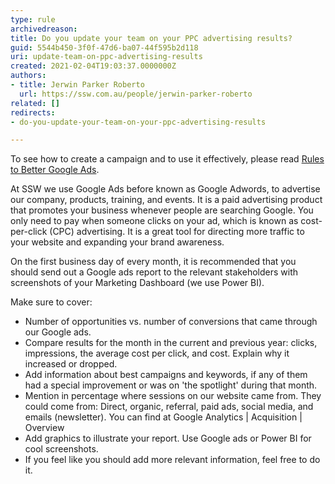 ```yaml
---
type: rule
archivedreason: 
title: Do you update your team on your PPC advertising results?
guid: 5544b450-3f0f-47d6-ba07-44f595b2d118
uri: update-team-on-ppc-advertising-results
created: 2021-02-04T19:03:37.0000000Z
authors:
- title: Jerwin Parker Roberto
  url: https://ssw.com.au/people/jerwin-parker-roberto
related: []
redirects:
- do-you-update-your-team-on-your-ppc-advertising-results

---
```


To see how to create a campaign and to use it effectively, please read [Rules to Better Google Ads](/_layouts/15/FIXUPREDIRECT.ASPX?WebId=3dfc0e07-e23a-4cbb-aac2-e778b71166a2&amp;TermSetId=07da3ddf-0924-4cd2-a6d4-a4809ae20160&amp;TermId=7d7a18e3-efa2-42ba-a335-d063c462efd7).

At SSW we use Google Ads before known as Google Adwords, to advertise our company, products, training, and events. It is a paid advertising product that promotes your business whenever people are searching Google. You only need to pay when someone clicks on your ad, which is known as cost-per-click (CPC) advertising. It is a great tool for directing more traffic to your website and expanding your brand awareness.

<!--endintro-->

On the first business day of every month, it is recommended that you should send out a Google ads report to the relevant stakeholders with screenshots of your Marketing Dashboard (we use Power BI).

Make sure to cover:



* Number of opportunities vs. number of conversions that came through our Google ads.
* Compare results for the month in the current and previous year: clicks, impressions, the average cost per click, and cost. Explain why it increased or dropped.
* Add information about best campaigns and keywords, if any of them had a special improvement or was on 'the spotlight' during that month.
* Mention in percentage where sessions on our website came from. They could come from: Direct, organic, referral, paid ads, social media, and emails (newsletter). You can find at Google Analytics | Acquisition | Overview
* Add graphics to illustrate your report. Use Google ads or Power BI for cool screenshots.
* If you feel like you should add more relevant information, feel free to do it.

